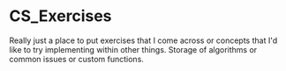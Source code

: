 # CS_Exercises

Really just a place to put exercises that I come across or concepts that I'd like to try implementing within other things. Storage of algorithms or common issues or custom functions.
